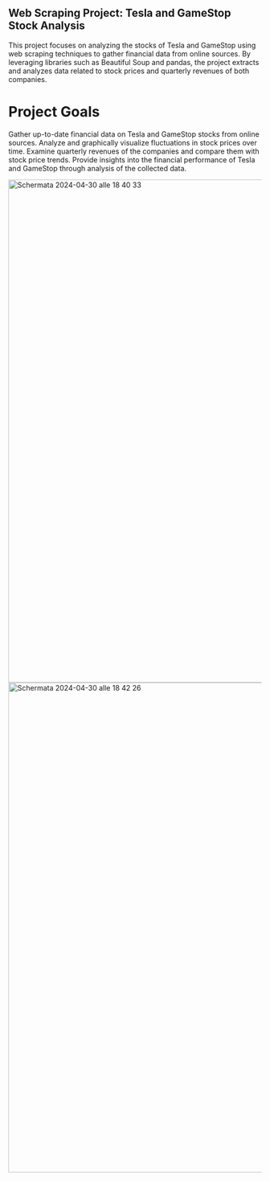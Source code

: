 ## Web Scraping Project: Tesla and GameStop Stock Analysis
This project focuses on analyzing the stocks of Tesla and GameStop using web scraping techniques to gather financial data from online sources. By leveraging libraries such as Beautiful Soup and pandas, the project extracts and analyzes data related to stock prices and quarterly revenues of both companies.

# Project Goals
Gather up-to-date financial data on Tesla and GameStop stocks from online sources.
Analyze and graphically visualize fluctuations in stock prices over time.
Examine quarterly revenues of the companies and compare them with stock price trends.
Provide insights into the financial performance of Tesla and GameStop through analysis of the collected data.

<img width="1001" alt="Schermata 2024-04-30 alle 18 40 33" src="https://github.com/Andrei-Vaduva/TESLA-GME_STOCK/assets/165882901/767d3416-2e95-49a2-a08e-464e46679e5e">
<img width="975" alt="Schermata 2024-04-30 alle 18 42 26" src="https://github.com/Andrei-Vaduva/TESLA-GME_STOCK/assets/165882901/94dd6d19-7aed-473d-86df-eb5b8aa31db3">

